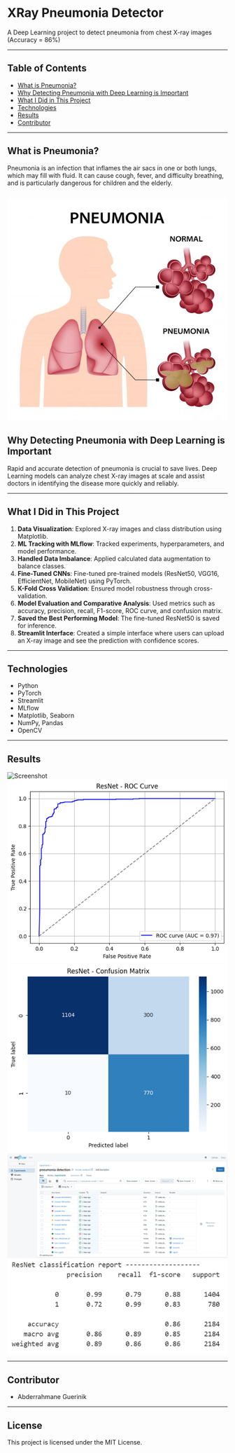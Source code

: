 # XRay Pneumonia Detector

A Deep Learning project to detect pneumonia from chest X-ray images (Accuracy = 86%)

---

## Table of Contents
- [What is Pneumonia?](#what-is-pneumonia)
- [Why Detecting Pneumonia with Deep Learning is Important](#why-detecting-pneumonia-with-deep-learning-is-important)
- [What I Did in This Project](#what-i-did-in-this-project)
- [Technologies](#technologies)
- [Results](#results)
- [Contributor](#contributor)

---

## What is Pneumonia?
Pneumonia is an infection that inflames the air sacs in one or both lungs, which may fill with fluid. It can cause cough, fever, and difficulty breathing, and is particularly dangerous for children and the elderly.

![Pneumonia](pneumonia.jpg)
---

## Why Detecting Pneumonia with Deep Learning is Important
Rapid and accurate detection of pneumonia is crucial to save lives. Deep Learning models can analyze chest X-ray images at scale and assist doctors in identifying the disease more quickly and reliably.

---

## What I Did in This Project
1. **Data Visualization**: Explored X-ray images and class distribution using Matplotlib.  
2. **ML Tracking with MLflow**: Tracked experiments, hyperparameters, and model performance.  
3. **Handled Data Imbalance**: Applied calculated data augmentation to balance classes.  
4. **Fine-Tuned CNNs**: Fine-tuned pre-trained models (ResNet50, VGG16, EfficientNet, MobileNet) using PyTorch.  
5. **K-Fold Cross Validation**: Ensured model robustness through cross-validation.  
6. **Model Evaluation and Comparative Analysis**: Used metrics such as accuracy, precision, recall, F1-score, ROC curve, and confusion matrix.  
7. **Saved the Best Performing Model**: The fine-tuned ResNet50 is saved for inference.  
8. **Streamlit Interface**: Created a simple interface where users can upload an X-ray image and see the prediction with confidence scores.

---

## Technologies
- Python 
- PyTorch  
- Streamlit  
- MLflow  
- Matplotlib, Seaborn  
- NumPy, Pandas  
- OpenCV

---

## Results

![Screenshot](scrreenshot2.png)
![ROC Curve](roc.png)
![Confusion Matrix](cm.png)
![MLFlow Tracking](mlflow.png)
![Report](report.png)

---

## Contributor
- Abderrahmane Guerinik

---

## License
This project is licensed under the MIT License.

